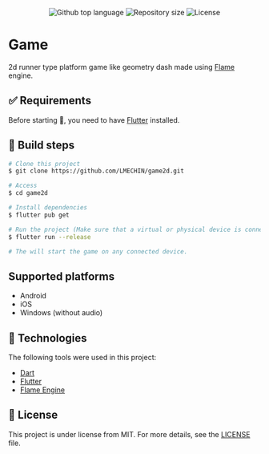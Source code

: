 <p align="center">
  <img alt="Github top language" src="https://img.shields.io/github/languages/top/lmechin/game2d?color=c20053">


  <img alt="Repository size" src="https://img.shields.io/github/repo-size/lmechin/game2d?color=c20053">

  <img alt="License" src="https://img.shields.io/github/license/lmechin/game2d?color=c20053">
</p>

# Game

2d runner type platform game like geometry dash made using [Flame](https://flame-engine.org/) engine.

## :white_check_mark: Requirements ##

Before starting :checkered_flag:, you need to have [Flutter](https://flutter.dev/) installed.

## :checkered_flag: Build steps

```bash
# Clone this project
$ git clone https://github.com/LMECHIN/game2d.git

# Access
$ cd game2d

# Install dependencies
$ flutter pub get

# Run the project (Make sure that a virtual or physical device is connected first)
$ flutter run --release

# The will start the game on any connected device.
```

## Supported platforms

- Android
- iOS
- Windows (without audio)

## :rocket: Technologies ##

The following tools were used in this project:

- [Dart](https://dart.dev/)
- [Flutter](https://flutter.dev/)
- [Flame Engine](https://flame-engine.org/)

## :memo: License ##

This project is under license from MIT. For more details, see the [LICENSE](LICENSE) file.
